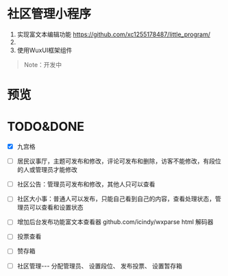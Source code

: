 # 社区管理小程序
1. 实现富文本编辑功能 https://github.com/xc1255178487/little_program/
2. 
3. 使用WuxUI框架组件
> Note：开发中

# 预览

# TODO&DONE
- [x] 九宫格
- [ ] 居民议事厅，主题可发布和修改，评论可发布和删除，访客不能修改，有段位的人或管理员才能修改
- [ ] 社区公告：管理员可发布和修改，其他人只可以查看
- [ ] 社区大小事：普通人可以发布，只能自己看到自己的内容，查看处理状态，管理员可以查看和设置状态
- [ ] 增加后台发布功能富文本查看器 github.com/icindy/wxparse html 解码器
- [ ] 投票查看
- [ ] 赞存箱
- [ ] 社区管理--- 分配管理员、 设置段位、 发布投票、 设置暂存箱

